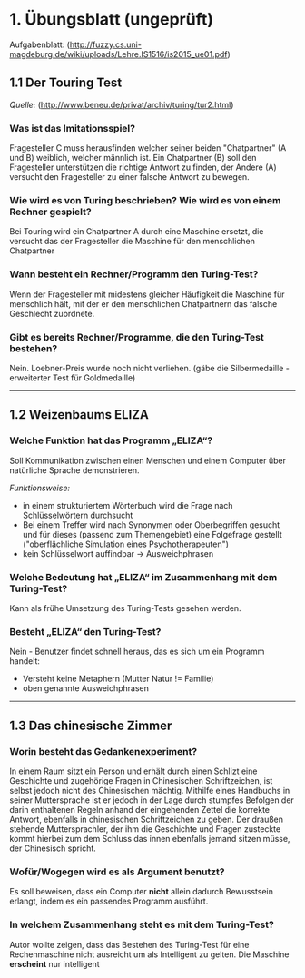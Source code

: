 # 1. Übungsblatt (ungeprüft)
Aufgabenblatt: (http://fuzzy.cs.uni-magdeburg.de/wiki/uploads/Lehre.IS1516/is2015_ue01.pdf)
## 1.1 Der Touring Test
_Quelle:_ (http://www.beneu.de/privat/archiv/turing/tur2.html)
### Was ist das Imitationsspiel?
Fragesteller C muss herausfinden welcher seiner beiden "Chatpartner" (A und B) weiblich, welcher männlich ist. Ein Chatpartner (B) soll den Fragesteller unterstützen die richtige Antwort zu finden, der Andere (A) versucht den Fragesteller zu einer falsche Antwort zu bewegen.

### Wie wird es von Turing beschrieben? Wie wird es von einem Rechner gespielt?
Bei Touring wird ein Chatpartner A durch eine Maschine ersetzt, die versucht das der Fragesteller die Maschine für den menschlichen Chatpartner

### Wann besteht ein Rechner/Programm den Turing-Test?
Wenn der Fragesteller mit midestens gleicher Häufigkeit die Maschine für menschlich hält, mit der er den menschlichen Chatpartnern das falsche Geschlecht zuordnete.

### Gibt es bereits Rechner/Programme, die den Turing-Test bestehen?
Nein. Loebner-Preis wurde noch nicht verliehen. (gäbe die Silbermedaille - erweiterter Test für Goldmedaille)

---
## 1.2 Weizenbaums ELIZA
### Welche Funktion hat das Programm „ELIZA“?
Soll Kommunikation zwischen einen Menschen und einem Computer über natürliche Sprache demonstrieren.

_Funktionsweise:_
 * in einem strukturiertem Wörterbuch wird die Frage nach Schlüsselwörtern durchsucht
 * Bei einem Treffer wird nach Synonymen oder Oberbegriffen gesucht und für dieses (passend zum Themengebiet) eine Folgefrage gestellt ("oberflächliche Simulation eines Psychotherapeuten")
 * kein Schlüsselwort auffindbar -> Ausweichphrasen

### Welche Bedeutung hat „ELIZA“ im Zusammenhang mit dem Turing-Test?
Kann als frühe Umsetzung des Turing-Tests gesehen werden.

### Besteht „ELIZA“ den Turing-Test?
Nein - Benutzer findet schnell heraus, das es sich um ein Programm handelt:
 * Versteht keine Metaphern (Mutter Natur != Familie)
 * oben genannte Ausweichphrasen
---
## 1.3 Das chinesische Zimmer
### Worin besteht das Gedankenexperiment?
In einem Raum sitzt ein Person und erhält durch einen Schlizt eine Geschichte und zugehörige Fragen in Chinesischen Schriftzeichen, ist selbst jedoch nicht des Chinesischen mächtig. Mithilfe eines Handbuchs in seiner Muttersprache ist er jedoch in der Lage durch stumpfes Befolgen der darin enthaltenen Regeln anhand der eingehenden Zettel die korrekte Antwort, ebenfalls in chinesischen Schriftzeichen zu geben.
Der draußen stehende Muttersprachler, der ihm die Geschichte und Fragen zusteckte kommt hierbei zum dem Schluss das innen ebenfalls jemand sitzen müsse, der Chinesisch spricht.

### Wofür/Wogegen wird es als Argument benutzt?
Es soll beweisen, dass ein Computer **nicht** allein dadurch Bewusstsein erlangt, indem es ein passendes Programm ausführt.

### In welchem Zusammenhang steht es mit dem Turing-Test?
 Autor wollte zeigen, dass das Bestehen des Turing-Test für eine Rechenmaschine nicht ausreicht um als Intelligent zu gelten. Die Maschine **erscheint** nur intelligent
